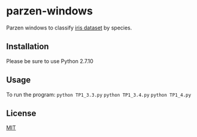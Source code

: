 # parzen-windows

Parzen windows to classify [iris dataset](https://en.wikipedia.org/wiki/Iris_flower_data_set) by species.

## Installation

Please be sure to use Python 2.7.10

## Usage

To run the program:
```python TP1_3.3.py```
```python TP1_3.4.py```
```python TP1_4.py```

## License
[MIT](https://raw.githubusercontent.com/Nakwendaa/parzen-windows/master/LICENSE)
